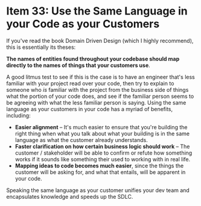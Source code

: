 # Item 33: Use the Same Language in your Code as your Customers

If you've read the book Domain Driven Design (which I highly recommend), this is
essentially its theses:

**The names of entities found throughout your codebase should map directly to
the names of things that your customers use**.

A good litmus test to see if this is the case is to have an engineer that's less
familiar with your project read over your code, then try to explain to someone
who _is_ familiar with the project from the business side of things what the
portion of your code does, and see if the familiar person seems to be agreeing
with what the less familiar person is saying. Using the same language as your
customers in your code has a myriad of benefits, including:

- **Easier alignment** – It's much easier to ensure that you're building the
  right thing when what you talk about what your building is in the same
  language as what the customer already understands.
- **Faster clarification on how certain business logic should work** – The
  customer / stakeholder will be able to confirm or refute how something works
  if it sounds like something their used to working with in real life.
- **Mapping ideas to code becomes much easier**, since the things the customer
  will be asking for, and what that entails, will be apparent in your code.

Speaking the same language as your customer unifies your dev team and
encapsulates knowledge and speeds up the SDLC.
